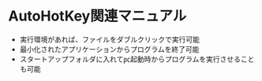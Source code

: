 # AutoHotKey関連マニュアル
* 実行環境があれば、ファイルをダブルクリックで実行可能
* 最小化されたアプリケーションからプログラムを終了可能
* スタートアップフォルダに入れて㍶起動時からプログラムを実行させることも可能